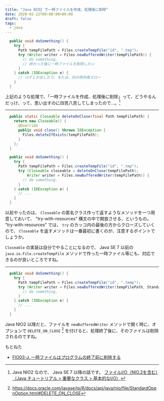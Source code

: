 ```yaml
---
title: "Java NIO2 で一時ファイルを作成、処理後に削除"
date: 2020-02-22T00:00:00+09:00
draft: false
tags:
  - java
---
```

```java
  public void doSomething() {
    try {
      Path tempFilePath = Files.createTempFile("id", ".tmp");
      try (Writer writer = Files.newBufferedWriter(tempFilePath)) {
        // do something.
        // 終わった後に一時ファイルを削除したい
      }
    } catch (IOException e) {
      // ログとか出したり、または、別の例外再スロー
    }
  }
```

上記のような処理で、「一時ファイルを作成、処理後に削除」って、どうやるんだっけ、って、思い出すのに四苦八苦してしまったので…。[^1]

_____

```java
  public static Closeable deleteOnClose(final Path tempFilePath) {
    return new Closeable() {
      @Override
      public void close() throws IOException {
        Files.deleteIfExists(tempFilePath);
      }
    };
  }

  public void doSomething() {
    try {
      Path tempFilePath = Files.createTempFile("id", ".tmp");
      try (Closeable closeable = deleteOnClose(tempFilePath);
          Writer writer = Files.newBufferedWriter(tempFilePath)) {
        // do something.
      }
    } catch (IOException e) {
      // ...
    }
  }
```

以前やったのは、 `Closeable` の匿名クラス作って返すようなメソッドを一つ用意しておいて、 "try-with-resources" 構文の中で開放させる、というもの。 "try-with-resources" では、 `try` のカッコ内の最後の方からクローズしていくので、 `Closeable` を返すメソッドは一番最初に書くのが、注意するポイントでしょうか。

`Closeable` の実装は自分でやることになるので、 Java SE 7 以前の `java.io.File.createTempFile` メソッドで作った一時ファイル等にも、対応できるのが良いところですね。

_____

```java
  public void doSomething() {
    try {
      Path tempFilePath = Files.createTempFile("id", ".temp");
      try (Writer writer = Files.newBufferedWriter(tempFilePath, StandardOpenOption.DELETE_ON_CLOSE)) {
        // do something.
      }
    } catch (IOException e) {
      // ...
    }
  }
```

Java NIO2 以降だと、ファイルを `newBufferedWriter` メソッドで開く時に、オプションで `DELETE_ON_CLOSE` [^2] を付けると、処理終了後に、そのファイルは削除されるのですね。

もとねた

- [FIO03-J. 一時ファイルはプログラムの終了前に削除する](https://www.jpcert.or.jp/java-rules/fio03-j.html "FIO03-J. 一時ファイルはプログラムの終了前に削除する") 

[^1]: Java NIO2 なので、 Java SE 7 以降の話です。 [ファイルI/O（NIO.2を含む）（Java チュートリアル > 重要なクラス > 基本的なI/O）](https://docs.oracle.com/cd/E26537_01/tutorial/essential/io/fileio.html)

[^2]: https://docs.oracle.com/javase/jp/8/docs/api/java/nio/file/StandardOpenOption.html#DELETE_ON_CLOSE